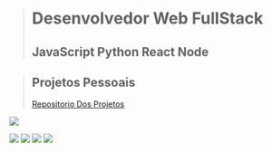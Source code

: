 
> # Desenvolvedor Web FullStack
> ## JavaScript Python React Node

> ## Projetos Pessoais
> [Repositorio Dos Projetos](https://github.com/skyzzin/Projetos-Principais)

![](https://i.pinimg.com/750x/31/89/fe/3189fe1ecbc896f29457deb1d355ac3d.jpg)


 ![](https://i.pinimg.com/750x/32/b1/63/32b163078a4bafad8c18877d5587037c.jpg)
![](https://i.pinimg.com/750x/31/ec/fb/31ecfb8135937ebd491e4058c0ae55ee.jpg)
![](https://i.pinimg.com/750x/25/06/5b/25065b54de2b1b2e6d5bdacd34af0834.jpg)
![](https://i.pinimg.com/750x/25/b2/be/25b2be8b79964ae63960d94786cea17e.jpg)


